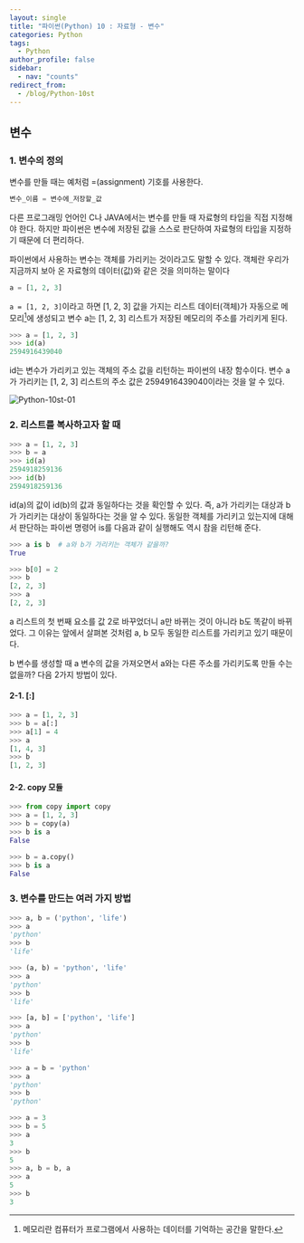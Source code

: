 ```yaml
---
layout: single
title: "파이썬(Python) 10 : 자료형 - 변수"
categories: Python
tags:
  - Python
author_profile: false
sidebar:
  - nav: "counts"
redirect_from:
  - /blog/Python-10st
---
```

## 변수

### 1. 변수의 정의

변수를 만들 때는 예처럼 =(assignment) 기호를 사용한다.

```python
변수_이름 = 변수에_저장할_값
```

다른 프로그래밍 언어인 C나 JAVA에서는 변수를 만들 때 자료형의 타입을 직접 지정해야 한다. 하지만 파이썬은 변수에 저장된 값을 스스로 판단하여 자료형의 타입을 지정하기 때문에 더 편리하다.

파이썬에서 사용하는 변수는 객체를 가리키는 것이라고도 말할 수 있다. 객체란 우리가 지금까지 보아 온 자료형의 데이터(값)와 같은 것을 의미하는 말이다

```python
a = [1, 2, 3]
```

`a = [1, 2, 3]`이라고 하면 [1, 2, 3] 값을 가지는 리스트 데이터(객체)가 자동으로 메모리[^1]에 생성되고 변수 a는 [1, 2, 3] 리스트가 저장된 메모리의 주소를 가리키게 된다.

[^1]: 메모리란 컴퓨터가 프로그램에서 사용하는 데이터를 기억하는 공간을 말한다.

```python
>>> a = [1, 2, 3]
>>> id(a)
2594916439040
```

id는 변수가 가리키고 있는 객체의 주소 값을 리턴하는 파이썬의 내장 함수이다.
변수 a가 가리키는 [1, 2, 3] 리스트의 주소 값은 2594916439040이라는 것을 알 수 있다.

![Python-10st-01]({{site.url}}/images/2024-03-20-Python-10st/Python-10st-01.png)

### 2. 리스트를 복사하고자 할 때

```python
>>> a = [1, 2, 3]
>>> b = a
>>> id(a)
2594918259136
>>> id(b)
2594918259136
```

id(a)의 값이 id(b)의 값과 동일하다는 것을 확인할 수 있다. 즉, a가 가리키는 대상과 b가 가리키는 대상이 동일하다는 것을 알 수 있다. 동일한 객체를 가리키고 있는지에 대해서 판단하는 파이썬 명령어 is를 다음과 같이 실행해도 역시 참을 리턴해 준다.

```python
>>> a is b  # a와 b가 가리키는 객체가 같을까?
True
```

```python
>>> b[0] = 2
>>> b
[2, 2, 3]
>>> a
[2, 2, 3]
```

a 리스트의 첫 번째 요소를 값 2로 바꾸었더니 a만 바뀌는 것이 아니라 b도 똑같이 바뀌었다. 그 이유는 앞에서 살펴본 것처럼 a, b 모두 동일한 리스트를 가리키고 있기 때문이다.

b 변수를 생성할 때 a 변수의 값을 가져오면서 a와는 다른 주소를 가리키도록 만들 수는 없을까? 다음 2가지 방법이 있다.

#### 2-1. \[\:\]

```python
>>> a = [1, 2, 3]
>>> b = a[:]
>>> a[1] = 4
>>> a
[1, 4, 3]
>>> b
[1, 2, 3]
```

#### 2-2. copy 모듈

```python
>>> from copy import copy
>>> a = [1, 2, 3]
>>> b = copy(a)
>>> b is a
False
```

```python
>>> b = a.copy()
>>> b is a
False
```

### 3. 변수를 만드는 여러 가지 방법

```python
>>> a, b = ('python', 'life')
>>> a
'python'
>>> b
'life'
```

```python
>>> (a, b) = 'python', 'life'
>>> a
'python'
>>> b
'life'
```

```python
>>> [a, b] = ['python', 'life']
>>> a
'python'
>>> b
'life'
```

```python
>>> a = b = 'python'
>>> a
'python'
>>> b
'python'
```

```python
>>> a = 3
>>> b = 5
>>> a
3
>>> b
5
>>> a, b = b, a
>>> a
5
>>> b
3
```
